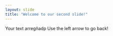```yaml
---
layout: slide
title: "Welcome to our second slide!"
---
```

Your text arregñadp
Use the left arrow to go back!
